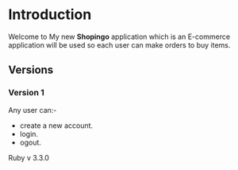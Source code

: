 # Introduction

Welcome to My new **Shopingo** application which is an E-commerce application will be used so each user can make orders to buy items.

## Versions

### Version 1
Any user can:-
-  create a new account.
-  login.
-   ogout.

  Ruby v 3.3.0
